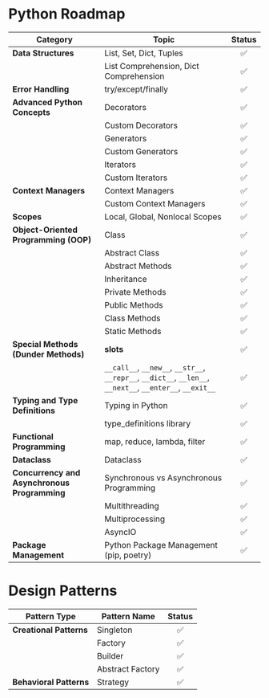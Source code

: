 # Python Roadmap

| **Category**                                 | **Topic**                                                                                                | **Status** |
| -------------------------------------------- | -------------------------------------------------------------------------------------------------------- | :--------: |
| **Data Structures**                          | List, Set, Dict, Tuples                                                                                  |     ✅     |
|                                              | List Comprehension, Dict Comprehension                                                                   |     ✅     |
| **Error Handling**                           | try/except/finally                                                                                       |     ✅     |
| **Advanced Python Concepts**                 | Decorators                                                                                               |     ✅     |
|                                              | Custom Decorators                                                                                        |     ✅     |
|                                              | Generators                                                                                               |     ✅     |
|                                              | Custom Generators                                                                                        |     ✅     |
|                                              | Iterators                                                                                                |     ✅     |
|                                              | Custom Iterators                                                                                         |     ✅     |
| **Context Managers**                         | Context Managers                                                                                         |     ✅     |
|                                              | Custom Context Managers                                                                                  |     ✅     |
| **Scopes**                                   | Local, Global, Nonlocal Scopes                                                                           |     ✅     |
| **Object-Oriented Programming (OOP)**        | Class                                                                                                    |     ✅     |
|                                              | Abstract Class                                                                                           |     ✅     |
|                                              | Abstract Methods                                                                                         |     ✅     |
|                                              | Inheritance                                                                                              |     ✅     |
|                                              | Private Methods                                                                                          |     ✅     |
|                                              | Public Methods                                                                                           |     ✅     |
|                                              | Class Methods                                                                                            |     ✅     |
|                                              | Static Methods                                                                                           |     ✅     |
| **Special Methods (Dunder Methods)**         | **slots**                                                                                                |     ✅     |
|                                              | `__call__`, `__new__`, `__str__`, `__repr__`, `__dict__`, `__len__`, `__next__`, `__enter__`, `__exit__` |     ✅     |
| **Typing and Type Definitions**              | Typing in Python                                                                                         |     ✅     |
|                                              | type_definitions library                                                                                 |     ✅     |
| **Functional Programming**                   | map, reduce, lambda, filter                                                                              |     ✅     |
| **Dataclass**                                | Dataclass                                                                                                |     ✅     |
| **Concurrency and Asynchronous Programming** | Synchronous vs Asynchronous Programming                                                                  |     ✅     |
|                                              | Multithreading                                                                                           |     ✅     |
|                                              | Multiprocessing                                                                                          |     ✅     |
|                                              | AsyncIO                                                                                                  |     ✅     |
| **Package Management**                       | Python Package Management (pip, poetry)                                                                  |     ✅     |

# Design Patterns

| **Pattern Type**        | **Pattern Name** | **Status** |
| ----------------------- | ---------------- | :--------: |
| **Creational Patterns** | Singleton        |     ✅     |
|                         | Factory          |     ✅     |
|                         | Builder          |     ✅     |
|                         | Abstract Factory |     ✅     |
| **Behavioral Patterns** | Strategy         |     ✅     |
